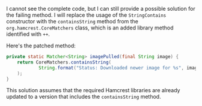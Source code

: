 I cannot see the complete code, but I can still provide a possible solution for the failing method. I will replace the usage of the `StringContains` constructor with the `containsString` method from the `org.hamcrest.CoreMatchers` class, which is an added library method identified with `++`.

Here's the patched method:

```java
private static Matcher<String> imagePulled(final String image) {
    return CoreMatchers.containsString(
            String.format("Status: Downloaded newer image for %s", image)
    );
}
```

This solution assumes that the required Hamcrest libraries are already updated to a version that includes the `containsString` method.